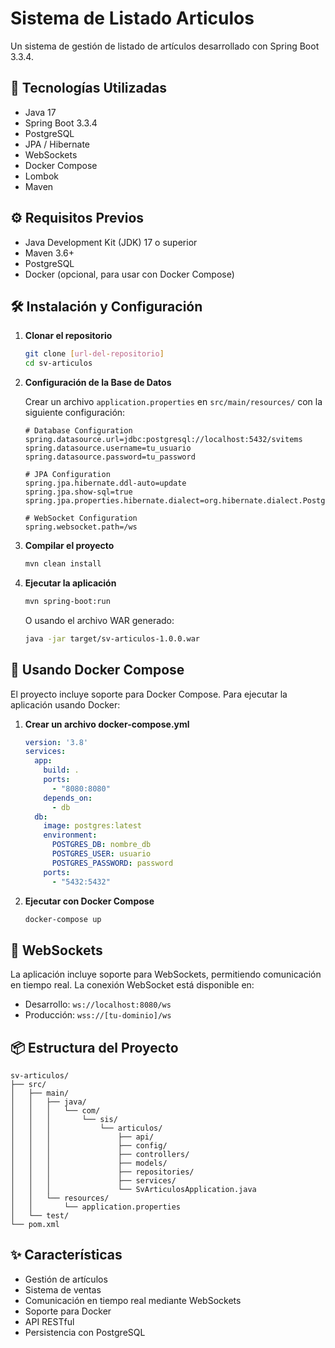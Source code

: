 # Sistema de Listado Articulos

Un sistema de gestión de listado de artículos desarrollado con Spring Boot 3.3.4.

## 🚀 Tecnologías Utilizadas

- Java 17
- Spring Boot 3.3.4
- PostgreSQL
- JPA / Hibernate
- WebSockets
- Docker Compose
- Lombok
- Maven

## ⚙️ Requisitos Previos

- Java Development Kit (JDK) 17 o superior
- Maven 3.6+
- PostgreSQL
- Docker (opcional, para usar con Docker Compose)

## 🛠️ Instalación y Configuración

1. **Clonar el repositorio**
   ```bash
   git clone [url-del-repositorio]
   cd sv-articulos
   ```

2. **Configuración de la Base de Datos**
   
   Crear un archivo `application.properties` en `src/main/resources/` con la siguiente configuración:
   ```properties
   # Database Configuration
   spring.datasource.url=jdbc:postgresql://localhost:5432/svitems
   spring.datasource.username=tu_usuario
   spring.datasource.password=tu_password
   
   # JPA Configuration
   spring.jpa.hibernate.ddl-auto=update
   spring.jpa.show-sql=true
   spring.jpa.properties.hibernate.dialect=org.hibernate.dialect.PostgreSQLDialect
   
   # WebSocket Configuration
   spring.websocket.path=/ws
   ```

3. **Compilar el proyecto**
   ```bash
   mvn clean install
   ```

4. **Ejecutar la aplicación**
   ```bash
   mvn spring-boot:run
   ```

   O usando el archivo WAR generado:
   ```bash
   java -jar target/sv-articulos-1.0.0.war
   ```

## 🐳 Usando Docker Compose

El proyecto incluye soporte para Docker Compose. Para ejecutar la aplicación usando Docker:

1. **Crear un archivo docker-compose.yml**
   ```yaml
   version: '3.8'
   services:
     app:
       build: .
       ports:
         - "8080:8080"
       depends_on:
         - db
     db:
       image: postgres:latest
       environment:
         POSTGRES_DB: nombre_db
         POSTGRES_USER: usuario
         POSTGRES_PASSWORD: password
       ports:
         - "5432:5432"
   ```

2. **Ejecutar con Docker Compose**
   ```bash
   docker-compose up
   ```

## 🔌 WebSockets

La aplicación incluye soporte para WebSockets, permitiendo comunicación en tiempo real. La conexión WebSocket está disponible en:

- Desarrollo: `ws://localhost:8080/ws`
- Producción: `wss://[tu-dominio]/ws`

## 📦 Estructura del Proyecto

```
sv-articulos/
├── src/
│   ├── main/
│   │   ├── java/
│   │   │   └── com/
│   │   │       └── sis/
│   │   │           └── articulos/
│   │   │               ├── api/
│   │   │               ├── config/
│   │   │               ├── controllers/
│   │   │               ├── models/
│   │   │               ├── repositories/
│   │   │               ├── services/
│   │   │               └── SvArticulosApplication.java
│   │   └── resources/
│   │       └── application.properties
│   └── test/
└── pom.xml
```

## ✨ Características

- Gestión de artículos
- Sistema de ventas
- Comunicación en tiempo real mediante WebSockets
- Soporte para Docker
- API RESTful
- Persistencia con PostgreSQL


